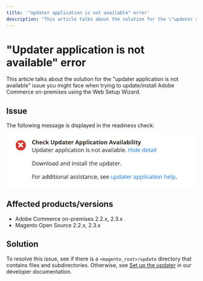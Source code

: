 ```yaml
---
title: '"Updater application is not available" error'
description: "This article talks about the solution for the \"updater application is not available\" issue you might face when trying to update/install Adobe Commerce on-premises using the Web Setup Wizard."
---
```


# "Updater application is not available" error

This article talks about the solution for the "updater application is not available" issue you might face when trying to update/install Adobe Commerce on-premises using the Web Setup Wizard.

## Issue

The following message is displayed in the readiness check:

![Screen_Shot_2019-08-29_at_1.39.12_PM.png](assets/Screen_Shot_2019-08-29_at_1.39.12_PM.png)

## Affected products/versions

* Adobe Commerce on-premises 2.2.x, 2.3.x
* Magento Open Source 2.2.x, 2.3.x


## Solution

To resolve this issue, see if there is a `<magento_root>/update` directory that contains files and subdirectories. Otherwise, see [Set up the updater](https://devdocs.magento.com/guides/v2.3/comp-mgr/updater/update-updater.html) in our developer documentation. 

